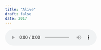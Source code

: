 ```yaml
---
title: "Alive"
draft: false
date: 2017
---
```

<audio controls><source src='/Setlers/Setlers - Katana EP - 03 Alive.mp3'  type='audio/mpeg'>
</audio>
